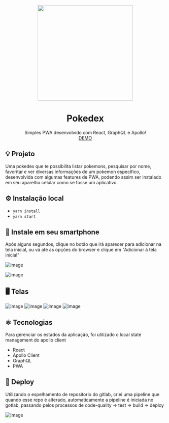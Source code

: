 
<p align="center">
  <img width="300" height="300" src="https://pngimg.com/uploads/pokeball/pokeball_PNG24.png">
</p>

<h1 align="center">Pokedex</h1>
<p align="center">
  Simples PWA desenvolvido com React, GraphQL e Apollo!<br />
  <a href="https://agitated-hawking-8d98fe.netlify.app/">DEMO</a>
</p>

## 💡 Projeto
Uma pokedex que te possibilita listar pokemons, pesquisar por nome, favoritar e ver diversas informações de um pokemon específico, desenvolvida com algumas features de PWA, podendo assim ser instalado em seu aparelho celular como se fosse um aplicativo.

## ⚙️ Instalação local
  - ```yarn install```
  - ```yarn start```

## 📱 Instale em seu smartphone
Após alguns segundos, clique no botão que irá aparecer para adicionar na tela inicial, ou vá até as opções do browser e clique em "Adicionar à tela inicial"

![image](https://user-images.githubusercontent.com/23389358/86695063-97e36e00-bfe2-11ea-9e65-cef81403fe6d.png)

![image](https://user-images.githubusercontent.com/23389358/86694792-5357d280-bfe2-11ea-9dca-72e36db14142.png)



## 🖥 Telas
![image](https://user-images.githubusercontent.com/23389358/86689247-32d94980-bfdd-11ea-9c20-23c58fff2dbe.png)
![image](https://user-images.githubusercontent.com/23389358/86689449-6025f780-bfdd-11ea-9160-36b8248eb79f.png)
![image](https://user-images.githubusercontent.com/23389358/86689640-8e0b3c00-bfdd-11ea-8eb7-cdcd47dff7e1.png)
![image](https://user-images.githubusercontent.com/23389358/86689793-b5fa9f80-bfdd-11ea-8a0e-3bccf9cbf60c.png)


## ⚛️ Tecnologias
Para gerenciar os estados da aplicação, foi utilizado o local state management do apollo client
- React
- Apollo Client
- GraphQL
- PWA

## :rocket: Deploy
Utilizando o espelhamento de repositorio do gitlab, criei uma pipeline que quando esse repo é alterado, automaticamente a pipeline é iniciada no gotlab, passando pelos processos de code-quality => test => build => deploy

![image](https://user-images.githubusercontent.com/23389358/86683214-b7c16480-bfd7-11ea-9082-57142905059f.png)
